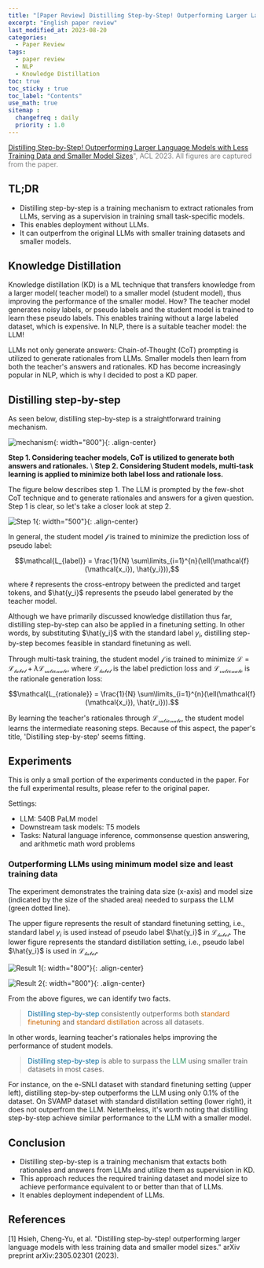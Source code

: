 ```yaml
---
title: "[Paper Review] Distilling Step-by-Step! Outperforming Larger Language Models with Less Training Data and Smaller Model Sizes"
excerpt: "English paper review"
last_modified_at: 2023-08-20
categories: 
  - Paper Review
tags: 
  - paper review
  - NLP
  - Knowledge Distillation
toc: true
toc_sticky : true
toc_label: "Contents"
use_math: true
sitemap :
  changefreq : daily
  priority : 1.0
---
```


<span style="color:gray"> [Distilling Step-by-Step! Outperforming Larger Language Models with Less Training Data and Smaller Model Sizes](https://arxiv.org/abs/2305.02301)", ACL 2023.
All figures are captured from the paper. </span>

## TL;DR

- Distilling step-by-step is a training mechanism to extract rationales from LLMs, serving as a supervision in training small task-specific models.
- This enables deployment without LLMs.
- It can outperfrom the original LLMs with smaller training datasets and smaller models.

## Knowledge Distillation

Knowledge distillation (KD) is a ML technique that transfers knowledge from a larger model( teacher model) to a smaller model (student model), thus improving the performance of the smaller model.
How? The teacher model generates noisy labels, or pseudo labels and the student model is trained to learn these pseudo labels.
This enables training without a large labeled dataset, which is expensive.
In NLP, there is a suitable teacher model: the LLM!

LLMs not only generate answers: Chain-of-Thought (CoT) prompting is utilized to generate rationales from LLMs.
Smaller models then learn from both the teacher's answers and rationales.
KD has become increasingly popular in NLP, which is why I decided to post a KD paper.


## Distilling step-by-step

As seen below, distilling step-by-step is a straightforward training mechanism. 

![mechanism](https://github.com/hyeonjeong1/hyeonjeong1.github.io/assets/60830095/bcd8d284-3657-405e-9f2d-dba9dcc0aa54){: width="800"}{: .align-center}

**Step 1. Considering teacher models, CoT is utilized to generate both answers and rationales.** \\
**Step 2. Considering Student models, multi-task learning is applied to minimize both label loss and rationale loss.**

The figure below describes step 1. 
The LLM is prompted by the few-shot CoT technique and to generate rationales and answers for a given question.
Step 1 is clear, so let's take a closer look at step 2.

![Step 1](https://github.com/hyeonjeong1/hyeonjeong1.github.io/assets/60830095/e77ac761-712a-4e25-94a4-1be1ed718e8d){: width="500"}{: .align-center}


In general, the student model $\mathcal{f}$ is trained to minimize the prediction loss of pseudo label:

$$\mathcal{L_{label}} = \frac{1}{N} \sum\limits_{i=1}^{n}(\ell(\mathcal{f}(\mathcal{x_i}), \hat{y_i})),$$

where $\ell$ represents the cross-entropy between the predicted and target tokens, and $\hat{y_i}$ represents the pseudo label generated by the teacher model.

Although we have primarily discussed knowledge distillation thus far, distilling step-by-step can also be applied in a finetuning setting. 
In other words, by substituting $\hat{y_i}$ with the standard label $y_i$, distilling step-by-step becomes feasible in standard finetuning as well.

Through multi-task training, the student model $\mathcal{f}$ is trained to minimize $\mathcal{L}=\mathcal{L_{label}}+\lambda\mathcal{L_{rationale}}$, where $\mathcal{L_{label}}$ is the label prediction loss and $\mathcal{L_{rationale}}$ is the rationale generation loss:

$$\mathcal{L_{rationale}} = \frac{1}{N} \sum\limits_{i=1}^{n}(\ell(\mathcal{f}(\mathcal{x_i}), \hat{r_i})).$$


By learning the teacher's rationales through $\mathcal{L_{rationale}}$, the student model learns the intermediate reasoning steps.
Because of this aspect, the paper's title, 'Distilling step-by-step' seems fitting.


## Experiments

This is only a small portion of the experiments conducted in the paper.
For the full experimental results, please refer to the original paper.

Settings:
- LLM: 540B PaLM model
- Downstream task models: T5 models
- Tasks: Natural language inference, commonsense question answering, and arithmetic math word problems

### Outperforming LLMs using minimum model size and least training data

The experiment demonstrates the training data size (x-axis) and model size (indicated by the size of the shaded area) needed to surpass the LLM (green dotted line).

The upper figure represents the result of standard finetuning setting, i.e., standard label $y_i$ is used instead of pseudo label $\hat{y_i}$ in $\mathcal{L_{label}}$.
The lower figure represents the standard distillation setting, i.e., pseudo label $\hat{y_i}$ is used in $\mathcal{L_{label}}$.


![Result 1](https://github.com/hyeonjeong1/hyeonjeong1.github.io/assets/60830095/84f93143-12fe-4c0c-b93e-135dfc8a493d){: width="800"}{: .align-center}

![Result 2](https://github.com/hyeonjeong1/hyeonjeong1.github.io/assets/60830095/280717b8-22fd-4b37-b293-ff2ebefad3e7){: width="800"}{: .align-center}

From the above figures, we can identify two facts.

> <span style="color:#006699">Distilling step-by-step</span> consistently outperforms both <span style="color:#CC6600">standard finetuning</span> and <span style="color:#CC6600">standard distillation</span> across all datasets.

In other words, learning teacher's rationales helps improving the performance of student models.

> <span style="color:#006699">Distilling step-by-step</span> is able to surpass the <span style="color:#339966">LLM</span> using smaller train datasets in most cases.

For instance, on the e-SNLI dataset with standard finetuning setting (upper left), distilling step-by-step outperforms the LLM using only 0.1% of the dataset.
On SVAMP dataset with standard distillation setting (lower right), it does not outperfrom the LLM.
Netertheless, it's worth noting that distilling step-by-step achieve similar performance to the LLM with a smaller model.

## Conclusion
- Distilling step-by-step is a training mechanism that extacts both rationales and answers from LLMs and utilize them as supervision in KD.
- This approach reduces the required training dataset and model size to achieve performance equivalent to or better than that of LLMs.
- It enables deployment independent of LLMs.

## References

[1] Hsieh, Cheng-Yu, et al. "Distilling step-by-step! outperforming larger language models with less training data and smaller model sizes." arXiv preprint arXiv:2305.02301 (2023).